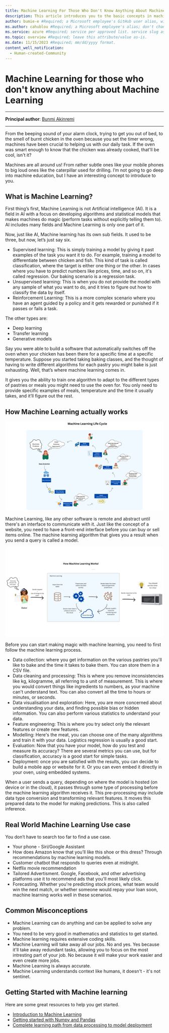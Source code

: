 ```yaml
---
title: Machine Learning For Those Who Don't Know Anything About Machine Learning #Required; page title displayed in search results. Don't enclose in quotation marks. 
description: This article introduces you to the basic concepts in machine learning #Required; article description that's displayed in search results. Don't enclose in quotation marks. Do end with a period.
author: bumie-e #Required; a Microsoft employee's GitHub user alias, with correct capitalization; don't change.
ms.author: cahublou #Required; a Microsoft employee's alias; don't change. 
ms.service: azure #Required; service per approved list. service slug assigned to your service by ACOM.
ms.topic: overview #Required; leave this attribute/value as-is.
ms.date: 11/15/2023 #Required; mm/dd/yyyy format.
content_well_notification: 
  - Human-created-Community
---
```


# Machine Learning for those who don't know anything about Machine Learning

---

**Principal author**: [Bunmi Akinremi](https://learn.microsoft.com/users/bunmiakinremi-3492/)

---

From the beeping sound of your alarm clock, trying to get you out of bed, to the smell of burnt chicken in the oven because you set the timer wrong, machines have been crucial to helping us with our daily task. If the oven was smart enough to know that the chicken was already cooked, that'll be cool, isn't it? 
 
Machines are all around us! From rather subtle ones like your mobile phones to big loud ones like the caterpillar used for drilling. I’m not going to go deep into machine education, but I have an interesting concept to introduce to you.
 
## What is Machine Learning?
 
First thing’s first, Machine Learning is not Artificial intelligence (AI). It is a field in AI with a focus on developing algorithms and statistical models that makes machines do magic (perform tasks without explicitly telling them to). AI includes many fields and Machine Learning is only one part of it. 
 
Now, just like AI, Machine learning has its own sub fields. It used to be three, but now, let’s just say six.
 
- Supervised learning: This is simply training a model by giving it past examples of the task you want it to do. For example, training a model to differentiate between chicken and fish. This kind of task is called classification, where the target is either one thing or the other. In cases where you have to predict numbers like prices, time, and so on, it's called regression. Our baking scenario is a regression task.
- Unsupervised learning: This is when you do not provide the model with any sample of what you want to do, and it tries to figure out how to classify the data by itself. 
- Reinforcement Learning: This is a more complex scenario where you have an agent guided by a policy and it gets rewarded or punished if it passes or fails a task.
 
The other types are:
- Deep learning
- Transfer learning
- Generative models
 
Say you were able to build a software that automatically switches off the oven when your chicken has been there for a specific time at a specific temperature. Suppose you started taking baking classes, and the thought of having to write different algorithms for each pastry you might bake is just exhausting. Well, that’s where machine learning comes in. 
 
It gives you the ability to train one algorithm to adapt to the different types of pastries or meals you might need to use the oven for. You only need to provide specific examples of meals, temperature and the time it usually takes, and it’ll figure out the rest.

## How Machine Learning actually works

![Image showing the high level overview of machine learning](media/ml-newbies/ml-process-lifecycle.png)

Machine Learning, like any other software is remote and abstract until there's an interface to communicate with it. Just like the concept of a website, you need to have a front-end interface before you can buy or sell items online. The machine learning algorithm that gives you a result when you send a query is called a model. 

![Image showing the processes in the machine learning life cycle](media/ml-newbies/ml-high-level-overview.png)

Before you can start making magic with machine learning, you need to first follow the machine learning process. 
- Data collection: where you get information on the various pastries you'll like to bake and the time it takes to bake them. You can store them in a CSV file.
- Data cleaning and processing: This is where you remove inconsistencies like kg, kilogramme, all referring to a unit of measurement. This is where you would convert things like ingredients to numbers, as your machine can't understand text. You can also convert all the time to hours or minutes, or seconds. 
- Data visualisation and exploration: Here, you are more concerned about understanding your data, and finding possible bias or hidden information. You can also perform various statistics to understand your data.
- Feature engineering: This is where you try select only the relevant features or create new features.
- Modelling: Here's the meat, you can choose one of the many algorithms and train it with your data. Logistics regression is usually a good start.
- Evaluation: Now that you have your model, how do you test and measure its accuracy? There are several metrics you can use, but for classification, accuracy is a good start for simple tasks.
- Deployment: once you are satisfied with the results, you can decide to build a mobile app or website for it. Or you can even embed it directly in your oven, using embedded systems.
 
When a user sends a query, depending on where the model is hosted (on device or in the cloud), it passes through some type of processing before the machine learning algorithm receives it. This pre-processing may include data type conversion and transforming relevant features. It moves this prepared data to the model for making predictions. This is also called inference. 
 
## Real World Machine Learning Use case
 
You don’t have to search too far to find a use case. 
 
- Your phone - Siri/Google Assistant
- How does Amazon know that you’ll like this shoe or this dress? Through recommendations by machine learning models.
- Customer chatbot that responds to queries even at midnight.
- Netflix movie recommendation
- Tailored Advertisment. Google, Facebook, and other advertising platforms use it to recommend ads that you'll most likely click.
- Forecasting. Whether you're predicting stock prices, what team would win the next match, or whether someone would repay your loan soon, machine learning works well in these scenarios.
 
## Common Misconceptions
- Machine Learning can do anything and can be applied to solve any problem.
- You need to be very good in mathematics and statistics to get started.
- Machine learning requires extensive coding skills.
- Machine Learning will take away all our jobs. No and yes. Yes because it'll take away redundant tasks, allowing you to focus on the most intresting part of your job. No because it will make your work easier and even create more jobs. 
- Machine Learning is always accurate.
- Machine Learning understands context like humans, it doesn't - it's not sentinet.
 
## Getting Started with Machine learning
 
Here are some great resources to help you get started.
 
- [Introduction to Machine Learning](https://youtu.be/IpGxLWOIZy4?si=8UrbZ4lAhLlF3VCW)
- [Getting started with Numpy and Pandas](https://medium.com/aiplusoau/getting-started-with-numpy-and-pandas-bc80de19536e)
- [Complete learning path from data processing to model deployment](https://learn.microsoft.com/collections/k7zhwr43rm1wo)
